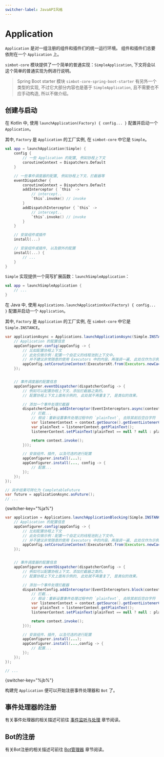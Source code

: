 ```yaml
---
switcher-label: JavaAPI风格
---
```


# Application

`Application` 是对一组注册的组件和插件们的统一运行环境。
组件和插件们总要依附在一个 `Application` 上。

`simbot-core` 模块提供了一个简单的普通实现：`SimpleApplication`, 
下文将会以这个简单的普通实现为例进行说明。

> Spring Boot starter 模块 `simbot-core-spring-boot-starter` 有另外一个类型的实现, 
> 不过它大部分内容也是基于 `SimpleApplication`, 且不需要也不应手动构造, 所以不做介绍。

## 创建与启动

<tabs group="Code">
<tab title="Kotlin" group-key="Kotlin">

在 Kotlin 中, 使用 `launchApplication(Factory) { config... }` 配置并启动一个 `Application`。

其中, `Factory` 是 `Application` 的工厂实例, 在 `simbot-core` 中它是 `Simple`。

```Kotlin
val app = launchApplication(Simple) {
    config {
        // 一些 Application 的配置, 例如协程上下文
        coroutineContext = Dispatchers.Default
    }

    // 一些事件调度器的配置, 例如协程上下文、拦截器等
    eventDispatcher {
        coroutineContext = Dispatchers.Default
        addInterceptor { `this` ->
            // intercept..
            `this`.invoke() // invoke
        }
        addDispatchInterceptor { `this` ->
            // intercept..
            `this`.invoke() // invoke
        }
    }

    // 安装组件或插件
    install(...)

    // 安装组件或插件, 以及额外的配置
    install(...) {
        // ...
    }
}
```

`Simple` 实现提供一个简写扩展函数：`launchSimpleApplication`：

```Kotlin
val app = launchSimpleApplication {
    // ...
}
```

</tab>
<tab title="Java" group-key="Java">

在 Java 中, 使用 `Applications.launchApplicationXxx(Factory) { config... }` 
配置并启动一个 `Application`。

其中, `Factory` 是 `Application` 的工厂实例, 在 `simbot-core` 中它是 `Simple.INSTANCE`。

```Java
var applicationAsync = Applications.launchApplicationAsync(Simple.INSTANCE, appConfigurer -> {
    // Application 的配置信息
    appConfigurer.config(appConfig -> {
        // 比如配置协程上下文
        // 此处仅做示例：配置一个自定义的线程池到上下文中。
        // 并不建议非常随意的使用 Executors 中的内容。再强调一遍, 此处仅作为示例。
        appConfig.setCoroutineContext(ExecutorsKt.from(Executors.newCachedThreadPool()));
    });


    // 事件调度器的配置信息
    appConfigurer.eventDispatcher(dispatcherConfig -> {
        // 例如可以配置协程上下文、添加拦截器之类的。
        // 配置协程上下文上面有示例的, 此处就不再重复了, 是类似的效果。

        // 添加一个事件处理拦截器
        dispatcherConfig.addInterceptor(EventInterceptors.async(context -> {
            // 拦截...
            // 假设：重新设置事件处理过程中的 `plainText`, 去除其前后空白字符
            var listenerContext = context.getSource().getEventListenerContext();
            var plainText = listenerContext.getPlainText();
            listenerContext.setPlainText(plainText == null ? null : plainText.trim());

            return context.invoke();
        }));

        // 安装组件、插件, 以及可选的进行配置
        appConfigurer.install(...);
        appConfigurer.install(..., config -> {
            // 配置...
        });
    });
});

// 异步结果可转化为 CompletableFuture
var future = applicationAsync.asFuture();
// ...

```
{switcher-key="%ja%"}

```Java
var application = Applications.launchApplicationBlocking(Simple.INSTANCE, appConfigurer -> {
    // Application 的配置信息
    appConfigurer.config(appConfig -> {
        // 比如配置协程上下文
        // 此处仅做示例：配置一个自定义的线程池到上下文中。
        // 并不建议非常随意的使用 Executors 中的内容。再强调一遍, 此处仅作为示例。
        appConfig.setCoroutineContext(ExecutorsKt.from(Executors.newCachedThreadPool()));
    });


    // 事件调度器的配置信息
    appConfigurer.eventDispatcher(dispatcherConfig -> {
        // 例如可以配置协程上下文、添加拦截器之类的。
        // 配置协程上下文上面有示例的, 此处就不再重复了, 是类似的效果。

        // 添加一个事件处理拦截器
        dispatcherConfig.addInterceptor(EventInterceptors.block(context -> {
            // 拦截...
            // 假设：重新设置事件处理过程中的 `plainText`, 去除其前后空白字符
            var listenerContext = context.getSource().getEventListenerContext();
            var plainText = listenerContext.getPlainText();
            listenerContext.setPlainText(plainText == null ? null : plainText.trim());

            return context.invoke();
        }));

        // 安装组件、插件, 以及可选的进行配置
        appConfigurer.install(...);
        appConfigurer.install(...,config -> {
            // 配置...
        });
    });
});

// ...
```
{switcher-key="%jb%"}

</tab>
</tabs>

构建完 `Application` 便可以开始注册事件处理器和 `Bot` 了。

## 事件处理器的注册

有关事件处理器的相关描述可前往 [事件监听与处理](basic-event-listener.md) 章节阅读。

## Bot的注册

有关Bot注册的相关描述可前往 [Bot管理器](BotManager.md) 章节阅读。
